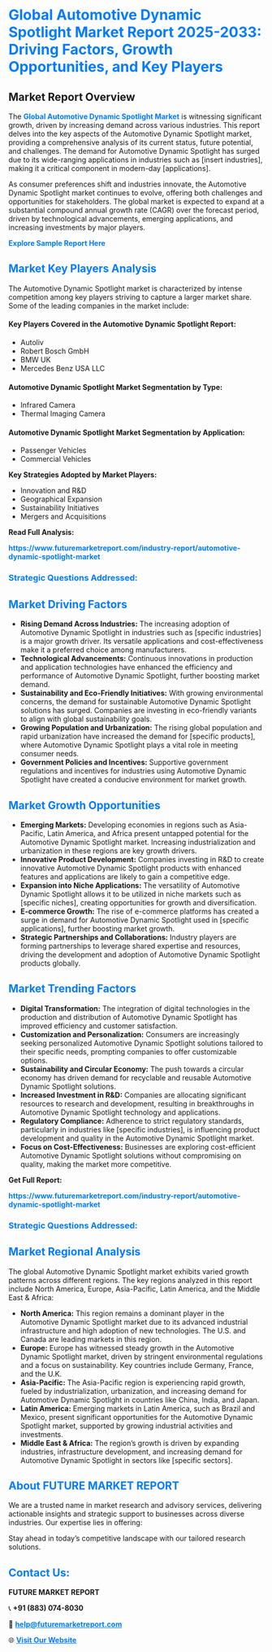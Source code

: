 <h1 style="color: #007BFF;">Global Automotive Dynamic Spotlight Market Report 2025-2033: Driving Factors, Growth Opportunities, and Key Players</h1>

<section id="overview">
<h2>Market Report Overview</h2>
<p>The <a href="https://www.futuremarketreport.com/industry-report/automotive-dynamic-spotlight-market" style="color: #007BFF; text-decoration: none;"><strong>Global Automotive Dynamic Spotlight Market</strong></a> is witnessing significant growth, driven by increasing demand across various industries. This report delves into the key aspects of the Automotive Dynamic Spotlight market, providing a comprehensive analysis of its current status, future potential, and challenges. The demand for Automotive Dynamic Spotlight has surged due to its wide-ranging applications in industries such as [insert industries], making it a critical component in modern-day [applications].</p>
<p>As consumer preferences shift and industries innovate, the Automotive Dynamic Spotlight market continues to evolve, offering both challenges and opportunities for stakeholders. The global market is expected to expand at a substantial compound annual growth rate (CAGR) over the forecast period, driven by technological advancements, emerging applications, and increasing investments by major players.</p>
</section>

<section id="overview">
<p><a href="https://www.futuremarketreport.com/request-sample/reportId=42396" style="color: #007BFF; text-decoration: none;"><strong>Explore Sample Report Here</strong></a></p>
</section>

<section id="key-players">
<h2 style="color: #007BFF;">Market Key Players Analysis</h2>
<p>The Automotive Dynamic Spotlight market is characterized by intense competition among key players striving to capture a larger market share. Some of the leading companies in the market include:</p>
<h4>Key Players Covered in the Automotive Dynamic Spotlight Report:</h4>
<ul><li>Autoliv</li><li>Robert Bosch GmbH</li><li>BMW UK</li><li>Mercedes Benz USA LLC</li></ul>
<h4>Automotive Dynamic Spotlight Market Segmentation by Type:</h4>
<ul><li>Infrared Camera</li><li>Thermal Imaging Camera</li></ul>

<h4>Automotive Dynamic Spotlight Market Segmentation by Application:</h4>
<ul><li>Passenger Vehicles</li><li>Commercial Vehicles</li></ul>
<p><strong>Key Strategies Adopted by Market Players:</strong></p>
<ul>
<li>Innovation and R&D</li>
<li>Geographical Expansion</li>
<li>Sustainability Initiatives</li>
<li>Mergers and Acquisitions</li>
</ul>
</section>

<section>
<p><strong>Read Full Analysis: </strong></p><a href="https://www.futuremarketreport.com/industry-report/automotive-dynamic-spotlight-market" style="color: #007BFF; text-decoration: none;"><strong>https://www.futuremarketreport.com/industry-report/automotive-dynamic-spotlight-market</strong></a>
<h3 style="color: #007BFF;">Strategic Questions Addressed:</h3>
</section>

<section id="driving-factors">
<h2 style="color: #007BFF;">Market Driving Factors</h2>
<ul>
<li><strong>Rising Demand Across Industries:</strong> The increasing adoption of Automotive Dynamic Spotlight in industries such as [specific industries] is a major growth driver. Its versatile applications and cost-effectiveness make it a preferred choice among manufacturers.</li>
<li><strong>Technological Advancements:</strong> Continuous innovations in production and application technologies have enhanced the efficiency and performance of Automotive Dynamic Spotlight, further boosting market demand.</li>
<li><strong>Sustainability and Eco-Friendly Initiatives:</strong> With growing environmental concerns, the demand for sustainable Automotive Dynamic Spotlight solutions has surged. Companies are investing in eco-friendly variants to align with global sustainability goals.</li>
<li><strong>Growing Population and Urbanization:</strong> The rising global population and rapid urbanization have increased the demand for [specific products], where Automotive Dynamic Spotlight plays a vital role in meeting consumer needs.</li>
<li><strong>Government Policies and Incentives:</strong> Supportive government regulations and incentives for industries using Automotive Dynamic Spotlight have created a conducive environment for market growth.</li>
</ul>
</section>

<section id="growth-opportunities">
<h2 style="color: #007BFF;">Market Growth Opportunities</h2>
<ul>
<li><strong>Emerging Markets:</strong> Developing economies in regions such as Asia-Pacific, Latin America, and Africa present untapped potential for the Automotive Dynamic Spotlight market. Increasing industrialization and urbanization in these regions are key growth drivers.</li>
<li><strong>Innovative Product Development:</strong> Companies investing in R&D to create innovative Automotive Dynamic Spotlight products with enhanced features and applications are likely to gain a competitive edge.</li>
<li><strong>Expansion into Niche Applications:</strong> The versatility of Automotive Dynamic Spotlight allows it to be utilized in niche markets such as [specific niches], creating opportunities for growth and diversification.</li>
<li><strong>E-commerce Growth:</strong> The rise of e-commerce platforms has created a surge in demand for Automotive Dynamic Spotlight used in [specific applications], further boosting market growth.</li>
<li><strong>Strategic Partnerships and Collaborations:</strong> Industry players are forming partnerships to leverage shared expertise and resources, driving the development and adoption of Automotive Dynamic Spotlight products globally.</li>
</ul>
</section>

<section id="trending-factors">
<h2 style="color: #007BFF;">Market Trending Factors</h2>
<ul>
<li><strong>Digital Transformation:</strong> The integration of digital technologies in the production and distribution of Automotive Dynamic Spotlight has improved efficiency and customer satisfaction.</li>
<li><strong>Customization and Personalization:</strong> Consumers are increasingly seeking personalized Automotive Dynamic Spotlight solutions tailored to their specific needs, prompting companies to offer customizable options.</li>
<li><strong>Sustainability and Circular Economy:</strong> The push towards a circular economy has driven demand for recyclable and reusable Automotive Dynamic Spotlight solutions.</li>
<li><strong>Increased Investment in R&D:</strong> Companies are allocating significant resources to research and development, resulting in breakthroughs in Automotive Dynamic Spotlight technology and applications.</li>
<li><strong>Regulatory Compliance:</strong> Adherence to strict regulatory standards, particularly in industries like [specific industries], is influencing product development and quality in the Automotive Dynamic Spotlight market.</li>
<li><strong>Focus on Cost-Effectiveness:</strong> Businesses are exploring cost-efficient Automotive Dynamic Spotlight solutions without compromising on quality, making the market more competitive.</li>
</ul>
</section>

<section>
<p><strong>Get Full Report: </strong></p><a href="https://www.futuremarketreport.com/industry-report/automotive-dynamic-spotlight-market" style="color: #007BFF; text-decoration: none;"><strong>https://www.futuremarketreport.com/industry-report/automotive-dynamic-spotlight-market</strong></a>
<h3 style="color: #007BFF;">Strategic Questions Addressed:</h3>
</section>


<section id="regional-analysis">
<h2 style="color: #007BFF;">Market Regional Analysis</h2>
<p>The global Automotive Dynamic Spotlight market exhibits varied growth patterns across different regions. The key regions analyzed in this report include North America, Europe, Asia-Pacific, Latin America, and the Middle East & Africa:</p>
<ul>
<li><strong>North America:</strong> This region remains a dominant player in the Automotive Dynamic Spotlight market due to its advanced industrial infrastructure and high adoption of new technologies. The U.S. and Canada are leading markets in this region.</li>
<li><strong>Europe:</strong> Europe has witnessed steady growth in the Automotive Dynamic Spotlight market, driven by stringent environmental regulations and a focus on sustainability. Key countries include Germany, France, and the U.K.</li>
<li><strong>Asia-Pacific:</strong> The Asia-Pacific region is experiencing rapid growth, fueled by industrialization, urbanization, and increasing demand for Automotive Dynamic Spotlight in countries like China, India, and Japan.</li>
<li><strong>Latin America:</strong> Emerging markets in Latin America, such as Brazil and Mexico, present significant opportunities for the Automotive Dynamic Spotlight market, supported by growing industrial activities and investments.</li>
<li><strong>Middle East & Africa:</strong> The region’s growth is driven by expanding industries, infrastructure development, and increasing demand for Automotive Dynamic Spotlight in sectors like [specific sectors].</li>
</ul>
</section>

<footer>
<h2 style="color: #007BFF;">About FUTURE MARKET REPORT</h2>
<p>We are a trusted name in market research and advisory services, delivering actionable insights and strategic support to businesses across diverse industries. Our expertise lies in offering:</p>

<p>Stay ahead in today’s competitive landscape with our tailored research solutions.</p>

<h2 style="color: #007BFF;">Contact Us:</h2>
<p><strong>FUTURE MARKET REPORT</strong></p>
<p>📞 <strong>+91 (883) 074-8030</strong></p>
<p>📧 <strong><a href="mailto:help@futuremarketreport.com" style="color: #007BFF;">help@futuremarketreport.com</a></strong></p>
<p>🌐 <strong><a href="https://www.futuremarketreport.com/" style="color: #007BFF;">Visit Our Website</a></strong></p>
</footer>